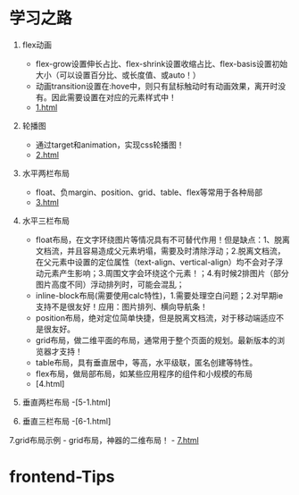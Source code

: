 # 学习之路


1. flex动画

	- flex-grow设置伸长占比、flex-shrink设置收缩占比、flex-basis设置初始大小（可以设置百分比、或长度值、或auto！）
	- 动画transition设置在:hove中，则只有鼠标触动时有动画效果，离开时没有。因此需要设置在对应的元素样式中！
	- [1.html]()

2. 轮播图
	
	- 通过target和animation，实现css轮播图！
	- [2.html]()
	
3. 水平两栏布局
	
	- float、负margin、position、grid、table、flex等常用于各种局部
	- [3.html]()

4. 水平三栏布局
	- float布局，在文字环绕图片等情况具有不可替代作用！但是缺点：1、脱离文档流，并且容易造成父元素坍塌，需要及时清除浮动；2.脱离文档流，在父元素中设置的定位属性（text-align、vertical-align）均不会对子浮动元素产生影响；3.周围文字会环绕这个元素！；4.有时候2排图片（部分图片高度不同）浮动排列时，可能会混乱；
	- inline-block布局(需要使用calc特性)，1.需要处理空白问题；2.对早期ie支持不是很友好！应用：图片排列、横向导航条！
	- position布局，绝对定位简单快捷，但是脱离文档流，对于移动端适应不是很友好。
	- grid布局，做二维平面的布局，通常用于整个页面的规划。最新版本的浏览器才支持！
	- table布局，具有垂直居中，等高，水平级联，匿名创建等特性。
	- flex布局，做局部布局，如某些应用程序的组件和小规模的布局
	- [4.html]
	
5. 垂直两栏布局
	-[5-1.html]

6. 垂直三栏布局
	-[6-1.html]
	
7.grid布局示例
	- grid布局，神器的二维布局！
	- [7.html]()
	
# frontend-Tips
